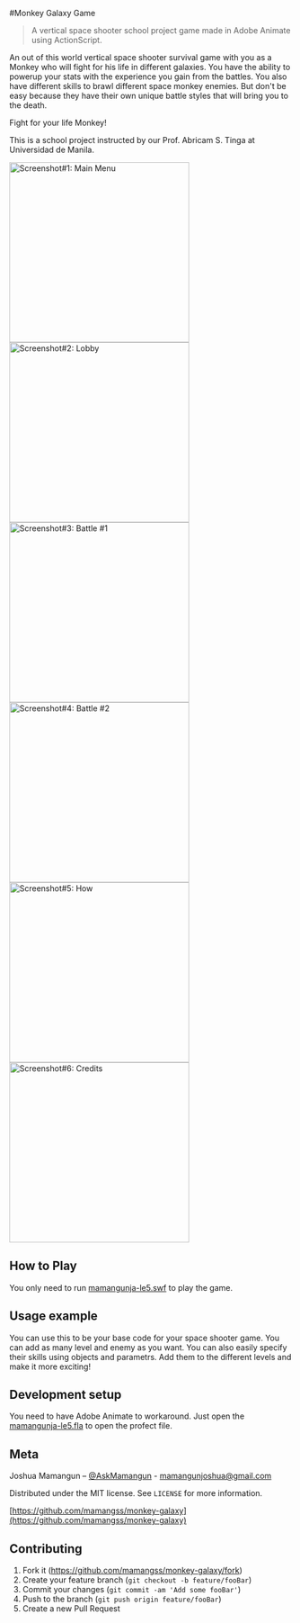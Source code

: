 #Monkey Galaxy Game
> A vertical space shooter school project game made in Adobe Animate using ActionScript.

An out of this world vertical space shooter survival game with you as a Monkey who will fight for his life in different galaxies. You have the ability to powerup your stats with the experience you gain from the battles. You also have different skills to brawl different space monkey enemies. But don't be easy because they have their own unique battle styles that will bring you to the death. 

Fight for your life Monkey!

This is a school project instructed by our Prof. Abricam S. Tinga at Universidad de Manila.

<img src="/screenshots/mg-main-menu.PNG" width="320" alt="Screenshot#1: Main Menu">
<img src="/screenshots/mg-lobby.PNG" width="320" alt="Screenshot#2: Lobby">
<img src="/screenshots/mg-fight-1.PNG" width="320" alt="Screenshot#3: Battle #1">
<img src="/screenshots/mg-fight-2.PNG" width="320" alt="Screenshot#4: Battle #2">
<img src="/screenshots/mg-how.PNG" width="320" alt="Screenshot#5: How">
<img src="/screenshots/mg-credits.PNG" width="320" alt="Screenshot#6: Credits">

## How to Play

You only need to run [mamangunja-le5.swf](mamangunja-le5.swf) to play the game.

## Usage example

You can use this to be your base code for your space shooter game. You can add as many level and enemy as you want. You can also easily specify their skills using objects and parametrs. Add them to the different levels and make it more exciting!

## Development setup

You need to have Adobe Animate to workaround. Just open the [mamangunja-le5.fla](mamangunja-le5.fla) to open the profect file.

## Meta

Joshua Mamangun – [@AskMamangun](https://facebook.com/AskMamangun) - mamangunjoshua@gmail.com

Distributed under the MIT license. See ``LICENSE`` for more information.

[https://github.com/mamangss/monkey-galaxy](https://github.com/mamangss/monkey-galaxy)

## Contributing

1. Fork it (<https://github.com/mamangss/monkey-galaxy/fork>)
2. Create your feature branch (`git checkout -b feature/fooBar`)
3. Commit your changes (`git commit -am 'Add some fooBar'`)
4. Push to the branch (`git push origin feature/fooBar`)
5. Create a new Pull Request
